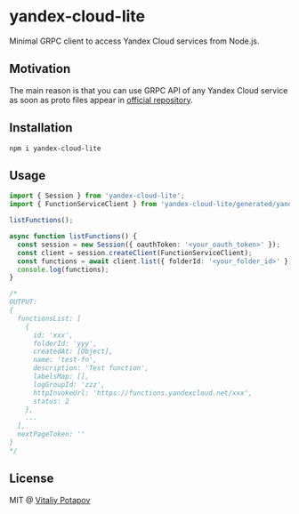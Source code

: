 # yandex-cloud-lite
Minimal GRPC client to access Yandex Cloud services from Node.js.

## Motivation
The main reason is that you can use GRPC API of any Yandex Cloud service as soon as proto files appear in [official repository](https://github.com/yandex-cloud/cloudapi).

## Installation
```
npm i yandex-cloud-lite
```

## Usage
```ts
import { Session } from 'yandex-cloud-lite';
import { FunctionServiceClient } from 'yandex-cloud-lite/generated/yandex/cloud/serverless/functions/v1/function_service_grpc_pb';

listFunctions();

async function listFunctions() {
  const session = new Session({ oauthToken: '<your_oauth_token>' });
  const client = session.createClient(FunctionServiceClient);
  const functions = await client.list({ folderId: '<your_folder_id>' });
  console.log(functions);
}

/*
OUTPUT:
{
  functionsList: [
    {
      id: 'xxx',
      folderId: 'yyy',
      createdAt: [Object],
      name: 'test-fn',
      description: 'Test function',
      labelsMap: [],
      logGroupId: 'zzz',
      httpInvokeUrl: 'https://functions.yandexcloud.net/xxx',
      status: 2
    },
    ...
  ],
  nextPageToken: ''
}
*/
```

## License
MIT @ [Vitaliy Potapov](https://github.com/vitalets)
